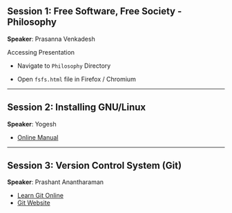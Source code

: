 ## Session 1: Free Software, Free Society - Philosophy

**Speaker**: Prasanna Venkadesh

Accessing Presentation

 - Navigate to `Philosophy` Directory

 - Open `fsfs.html` file in Firefox / Chromium

----

## Session 2: Installing GNU/Linux

**Speaker**: Yogesh

 - [Online Manual](http://www.ubuntu.com/download/desktop/install-ubuntu-desktop)

----

## Session 3: Version Control System (Git)

**Speaker**: Prashant Anantharaman

 - [Learn Git Online](https://try.github.io/levels/1/challenges/1)
 - [Git Website](http://git-scm.com/)
